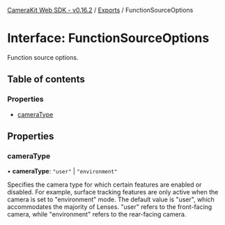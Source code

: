 [CameraKit Web SDK - v0.16.2](../README.md) / [Exports](../modules.md) / FunctionSourceOptions

# Interface: FunctionSourceOptions

Function source options.

## Table of contents

### Properties

- [cameraType](FunctionSourceOptions.md#cameratype)

## Properties

### cameraType

• **cameraType**: ``"user"`` \| ``"environment"``

Specifies the camera type for which certain features are enabled or disabled.
For example, surface tracking features are only active when the camera is set to "environment" mode.
The default value is "user", which accommodates the majority of Lenses.
"user" refers to the front-facing camera, while "environment" refers to the rear-facing camera.
